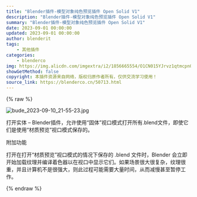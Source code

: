 ```yaml
---
title: "Blender插件-模型对象纯色预览插件 Open Solid V1"
description: "Blender插件-模型对象纯色预览插件 Open Solid V1"
summary: "Blender插件-模型对象纯色预览插件 Open Solid V1"
date: 2023-09-01 00:00:00
updated: 2023-09-01 00:00:00
author: blenderit
tags: 
    - 其他插件
categories:
    - blenderco
img: https://img.alicdn.com/imgextra/i2/1856665554/O1CN015YJrvz1qtmcpnQXt7_!!1856665554.jpg
showGetMethod: false
copyright: 本插件资源来自网络，版权归原作者所有，仅供交流学习使用！
source_link: https://blenderco.cn/50713.html
---
```


{% raw %}
<p><img class="aligncenter" src="https://img.alicdn.com/imgextra/i2/1856665554/O1CN015YJrvz1qtmcpnQXt7_!!1856665554.jpg" alt="bude_2023-09-10_21-55-23.jpg"></p><p>打开实体 – Blender插件，允许使用“固体”视口模式打开所有.blend文件，即使它们是使用“材质预览”视口模式保存的。</p><p>附加功能</p><div>
<p>打开在打开“材质预览”视口模式的情况下保存的 .blend 文件时，Blender 会立即开始加载纹理并编译着色器以在视口中显示它们。如果场景很大很复杂，纹理很重，并且计算机不是很强大，则此过程可能需要大量时间，从而减慢甚至暂停工作。</p>
</div>
<div style="display: none">blenderco</div>
{% endraw %}